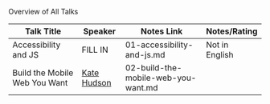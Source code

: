 Overview of All Talks

Talk Title | Speaker | Notes Link | Notes/Rating
--- | --- | --- | ---
Accessibility and JS | FILL IN | 01-accessibility-and-js.md | Not in English
Build the Mobile Web You Want | [Kate Hudson](http://twitter.com/k88hudson) | 02-build-the-mobile-web-you-want.md

